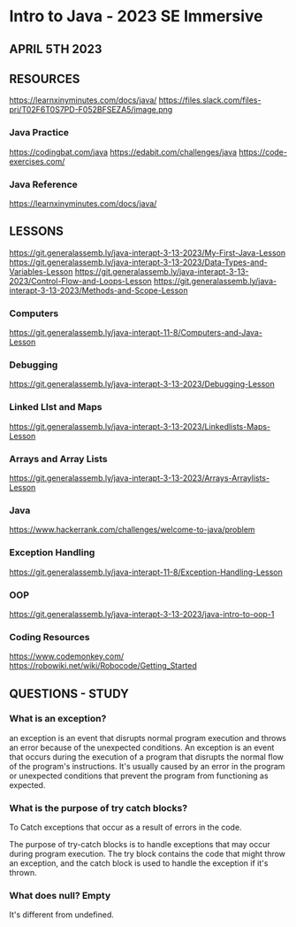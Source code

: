 # Intro to Java - 2023 SE Immersive

## APRIL 5TH 2023 


## RESOURCES 
https://learnxinyminutes.com/docs/java/
https://files.slack.com/files-pri/T02F6T0S7PD-F052BFSEZA5/image.png

### Java Practice 
https://codingbat.com/java
https://edabit.com/challenges/java
https://code-exercises.com/

### Java Reference 
https://learnxinyminutes.com/docs/java/

## LESSONS 
https://git.generalassemb.ly/java-interapt-3-13-2023/My-First-Java-Lesson
https://git.generalassemb.ly/java-interapt-3-13-2023/Data-Types-and-Variables-Lesson
https://git.generalassemb.ly/java-interapt-3-13-2023/Control-Flow-and-Loops-Lesson
https://git.generalassemb.ly/java-interapt-3-13-2023/Methods-and-Scope-Lesson

### Computers 
https://git.generalassemb.ly/java-interapt-11-8/Computers-and-Java-Lesson

### Debugging 
https://git.generalassemb.ly/java-interapt-3-13-2023/Debugging-Lesson

### Linked LIst and Maps 
https://git.generalassemb.ly/java-interapt-3-13-2023/Linkedlists-Maps-Lesson

### Arrays and Array Lists 
https://git.generalassemb.ly/java-interapt-3-13-2023/Arrays-Arraylists-Lesson

### Java 
https://www.hackerrank.com/challenges/welcome-to-java/problem

### Exception Handling 
https://git.generalassemb.ly/java-interapt-11-8/Exception-Handling-Lesson

### OOP
https://git.generalassemb.ly/java-interapt-3-13-2023/java-intro-to-oop-1

### Coding Resources 
https://www.codemonkey.com/
https://robowiki.net/wiki/Robocode/Getting_Started




## QUESTIONS - STUDY 

### What is an exception? 
an exception is an event that disrupts normal program execution and throws an error because of the unexpected conditions. 
An exception is an event that occurs during the execution of a program that disrupts the normal flow of the program's instructions. It's usually caused by an error in the program or unexpected conditions that prevent the program from functioning as expected.

### What is the purpose of try catch blocks?
To Catch exceptions that occur as a result of errors in the code. 

The purpose of try-catch blocks is to handle exceptions that may occur during program execution. The try block contains the code that might throw an exception, and the catch block is used to handle the exception if it's thrown.

### What does null? Empty 
It's different from undefined.
